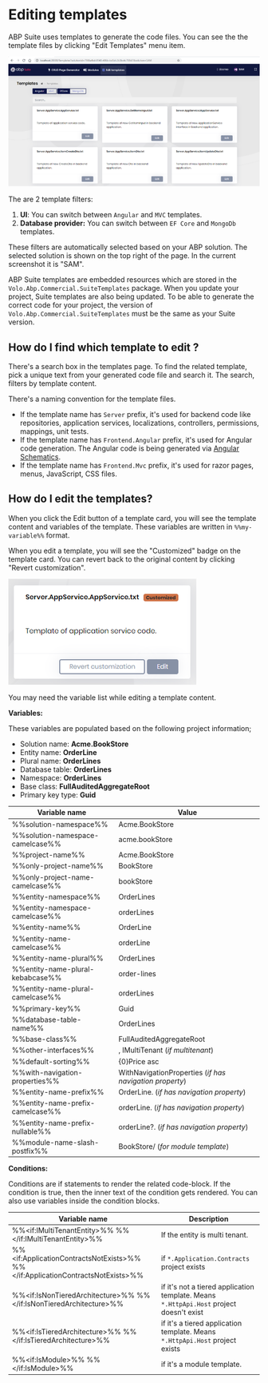 # Editing templates

ABP Suite uses templates to generate the code files. You can see the the template files by clicking "Edit Templates" menu item.

![Suite template list](../images/suite-templates.png)

The are 2 template filters:

1. **UI**:  You can switch between `Angular` and `MVC` templates.
2. **Database provider:** You can switch between `EF Core` and `MongoDb` templates.

These filters are automatically selected based on your ABP solution. The selected solution is shown on the top right of the page. In the current screenshot it is "SAM". 

ABP Suite templates are embedded resources which are stored in the `Volo.Abp.Commercial.SuiteTemplates` package. When you update your project, Suite templates are also being updated. To be able to generate the correct code for your project, the version of `Volo.Abp.Commercial.SuiteTemplates` must be the same as your Suite version.

## How do I find which template to edit ?

There's a search box in the templates page. To find the related template, pick a unique text from your generated code file and search it. The search, filters by template content.

There's a naming convention for the template files. 

* If the template name has `Server` prefix, it's used for backend code like repositories, application services, localizations, controllers, permissions, mappings, unit tests.
* If the template name has `Frontend.Angular` prefix, it's used for Angular code generation. The Angular code is being generated via [Angular Schematics](https://angular.io/guide/schematics).
* If the template name has `Frontend.Mvc`  prefix, it's used for razor pages, menus, JavaScript, CSS files.

## How do I edit the templates?

When you click the Edit button of a template card, you will see the template content and variables of the template. These variables are written in `%%my-variable%%` format. 

When you edit a template, you will see the "Customized" badge on the template card. You can revert back to the original content by clicking "Revert customization".

![Customized template](../images/suite-customized-template.png)



You may need the variable list while editing a template content. 

**Variables:**

These variables are populated based on the following project information;

* Solution name: **Acme.BookStore**
* Entity name: **OrderLine**
* Plural name: **OrderLines**
* Database table: **OrderLines**
* Namespace: **OrderLines**
* Base class: **FullAuditedAggregateRoot**
* Primary key type: **Guid**

| Variable name                    | Value                                                   |
| -------------------------------- | ------------------------------------------------------- |
| %%solution-namespace%%           | Acme.BookStore                                          |
| %%solution-namespace-camelcase%% | acme.bookStore                                          |
| %%project-name%%                 | Acme.BookStore                                          |
| %%only-project-name%%            | BookStore                                               |
| %%only-project-name-camelcase%%  | bookStore                                               |
| %%entity-namespace%%             | OrderLines                                              |
| %%entity-namespace-camelcase%%   | orderLines                                              |
| %%entity-name%%                  | OrderLine                                               |
| %%entity-name-camelcase%%        | orderLine                                               |
| %%entity-name-plural%%           | OrderLines                                              |
| %%entity-name-plural-kebabcase%% | order-lines                                             |
| %%entity-name-plural-camelcase%% | orderLines                                              |
| %%primary-key%%                  | Guid                                                    |
| %%database-table-name%%          | OrderLines                                              |
| %%base-class%%                   | FullAuditedAggregateRoot                                |
| %%other-interfaces%%             | , IMultiTenant (*if multitenant*)                       |
| %%default-sorting%%              | {0}Price asc                                            |
| %%with-navigation-properties%%   | WithNavigationProperties (*if has navigation property*) |
| %%entity-name-prefix%%           | OrderLine. (*if has navigation property*)               |
| %%entity-name-prefix-camelcase%% | orderLine. (*if has navigation property*)               |
| %%entity-name-prefix-nullable%%  | orderLine?. (*if has navigation property*)              |
| %%module-name-slash-postfix%%    | BookStore/  (*for module template*)                     |

**Conditions:**

Conditions are if statements to render the related code-block. If the condition is true, then the inner text of the condition gets rendered. You can also use variables inside the condition blocks.

| Variable name                                                | Description                                                  |
| ------------------------------------------------------------ | ------------------------------------------------------------ |
| %%&lt;if:IMultiTenantEntity&gt;%%    %%&lt;/if:IMultiTenantEntity&gt;%% | If the entity is multi tenant.                               |
| %%&lt;if:ApplicationContractsNotExists&gt;%%    %%&lt;/if:ApplicationContractsNotExists&gt;%% | if `*.Application.Contracts` project exists                  |
| %%&lt;if:IsNonTieredArchitecture&gt;%%    %%&lt;/if:IsNonTieredArchitecture&gt;%% | if it's not a tiered application template. Means `*.HttpApi.Host` project doesn't exist |
| %%&lt;if:IsTieredArchitecture&gt;%%    %%&lt;/if:IsTieredArchitecture&gt;%% | if it's a tiered application template. Means `*.HttpApi.Host` project exists |
| %%&lt;if:IsModule&gt;%%    %%&lt;/if:IsModule&gt;%%          | if it's a module template.                                   |


